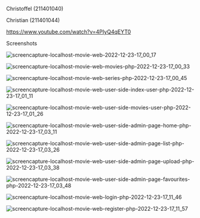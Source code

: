 Christoffel (211401040)

Christian (211401044) 

https://www.youtube.com/watch?v=4PIyQ4qEYT0

Screenshots

![screencapture-localhost-movie-web-2022-12-23-17_00_17](https://user-images.githubusercontent.com/114638004/209316675-c2250e86-ed8a-4208-8ef4-292056608bf7.png)

![screencapture-localhost-movie-web-movies-php-2022-12-23-17_00_33](https://user-images.githubusercontent.com/114638004/209316698-36852775-65be-40de-a89a-8bdfcecef6bb.png)

![screencapture-localhost-movie-web-series-php-2022-12-23-17_00_45](https://user-images.githubusercontent.com/114638004/209316754-68f5093e-4e69-494f-abd9-2948e2e19126.png)

![screencapture-localhost-movie-web-user-side-index-user-php-2022-12-23-17_01_11](https://user-images.githubusercontent.com/114638004/209316768-e9adc2f0-b5b0-49f2-917e-17874887821c.png)

![screencapture-localhost-movie-web-user-side-movies-user-php-2022-12-23-17_01_26](https://user-images.githubusercontent.com/114638004/209316789-0820e21b-4c32-4eb7-a627-42d68c5112cc.png)

![screencapture-localhost-movie-web-user-side-admin-page-home-php-2022-12-23-17_03_11](https://user-images.githubusercontent.com/114638004/209316801-32e05d1d-601c-40bf-a346-477137f6e3de.png)

![screencapture-localhost-movie-web-user-side-admin-page-list-php-2022-12-23-17_03_26](https://user-images.githubusercontent.com/114638004/209316817-a78feef1-befc-4615-b6f7-e376cbd4fe88.png)

![screencapture-localhost-movie-web-user-side-admin-page-upload-php-2022-12-23-17_03_38](https://user-images.githubusercontent.com/114638004/209316842-6f3b0373-55d5-43e2-aab2-d851fa4711b7.png)

![screencapture-localhost-movie-web-user-side-admin-page-favourites-php-2022-12-23-17_03_48](https://user-images.githubusercontent.com/114638004/209316864-cf3455ef-8636-42cd-9a08-62d5a4ff4090.png)

![screencapture-localhost-movie-web-login-php-2022-12-23-17_11_46](https://user-images.githubusercontent.com/114638004/209317375-00cbe13f-98b8-447d-8d26-05026113e4ec.png)

![screencapture-localhost-movie-web-register-php-2022-12-23-17_11_57](https://user-images.githubusercontent.com/114638004/209317389-534a4d6e-18eb-4c54-9bee-39564f2b1fd5.png)
